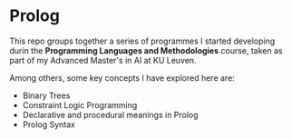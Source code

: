 # Prolog

This repo groups together a series of programmes I started developing durin the **Programming Languages and Methodologies** course, 
taken as part of my Advanced Master's in AI at KU Leuven.

Among others, some key concepts I have explored here are:

- Binary Trees
- Constraint Logic Programming
- Declarative and procedural meanings in Prolog
- Prolog Syntax
